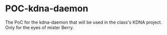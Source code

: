 # POC-kdna-daemon
The PoC for the kdna-daemon that will be used in the class's KDNA project. Only for the eyes of mister Berry.
